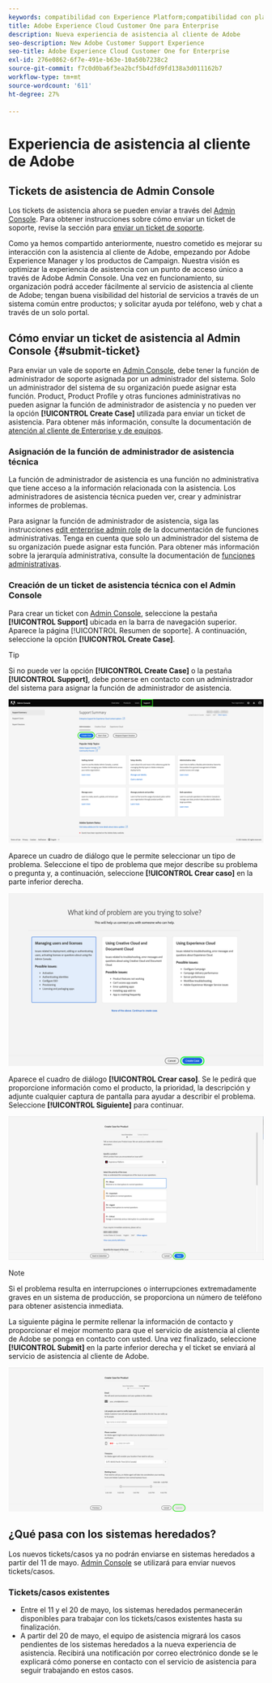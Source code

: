 ```yaml
---
keywords: compatibilidad con Experience Platform;compatibilidad con plataformas;compatibilidad con servicios inteligentes; asistencia al cliente; compatibilidad con attribution ai; soporte de rtcdp; enviar ticket de asistencia técnica;asistencia al cliente
title: Adobe Experience Cloud Customer One para Enterprise
description: Nueva experiencia de asistencia al cliente de Adobe
seo-description: New Adobe Customer Support Experience
seo-title: Adobe Experience Cloud Customer One for Enterprise
exl-id: 276e0862-6f7e-491e-b63e-10a50b7238c2
source-git-commit: f7c0d0ba6f3ea2bcf5b4dfd9fd138a3d011162b7
workflow-type: tm+mt
source-wordcount: '611'
ht-degree: 27%

---
```


# Experiencia de asistencia al cliente de Adobe

## Tickets de asistencia de Admin Console

Los tickets de asistencia ahora se pueden enviar a través del [Admin Console](https://adminconsole.adobe.com/). Para obtener instrucciones sobre cómo enviar un ticket de soporte, revise la sección para [enviar un ticket de soporte](#submit-ticket).

Como ya hemos compartido anteriormente, nuestro cometido es mejorar su interacción con la asistencia al cliente de Adobe, empezando por Adobe Experience Manager y los productos de Campaign. Nuestra visión es optimizar la experiencia de asistencia con un punto de acceso único a través de Adobe Admin Console. Una vez en funcionamiento, su organización podrá acceder fácilmente al servicio de asistencia al cliente de Adobe; tengan buena visibilidad del historial de servicios a través de un sistema común entre productos; y solicitar ayuda por teléfono, web y chat a través de un solo portal.

## Cómo enviar un ticket de asistencia al Admin Console {#submit-ticket}

Para enviar un vale de soporte en [Admin Console](https://adminconsole.adobe.com/), debe tener la función de administrador de soporte asignada por un administrador del sistema. Solo un administrador del sistema de su organización puede asignar esta función. Product, Product Profile y otras funciones administrativas no pueden asignar la función de administrador de asistencia y no pueden ver la opción **[!UICONTROL Create Case]** utilizada para enviar un ticket de asistencia. Para obtener más información, consulte la documentación de [atención al cliente de Enterprise y de equipos](https://helpx.adobe.com/es/enterprise/using/support-and-expert-services.html).

### Asignación de la función de administrador de asistencia técnica

La función de administrador de asistencia es una función no administrativa que tiene acceso a la información relacionada con la asistencia. Los administradores de asistencia técnica pueden ver, crear y administrar informes de problemas.

Para asignar la función de administrador de asistencia, siga las instrucciones [edit enterprise admin role](https://helpx.adobe.com/enterprise/using/admin-roles.html#add-admin-teams) de la documentación de funciones administrativas. Tenga en cuenta que solo un administrador del sistema de su organización puede asignar esta función. Para obtener más información sobre la jerarquía administrativa, consulte la documentación de [funciones administrativas](https://helpx.adobe.com/enterprise/admin-guide.html/enterprise/using/admin-roles.ug.html).

### Creación de un ticket de asistencia técnica con el Admin Console

Para crear un ticket con [Admin Console](https://adminconsole.adobe.com/), seleccione la pestaña **[!UICONTROL Support]** ubicada en la barra de navegación superior. Aparece la página [!UICONTROL Resumen de soporte]. A continuación, seleccione la opción **[!UICONTROL Create Case]**.

>[!TIP]
>
> Si no puede ver la opción **[!UICONTROL Create Case]** o la pestaña **[!UICONTROL Support]**, debe ponerse en contacto con un administrador del sistema para asignar la función de administrador de asistencia.

![Pestaña Asistencia al Admin Console](./assets/Support.png)

Aparece un cuadro de diálogo que le permite seleccionar un tipo de problema. Seleccione el tipo de problema que mejor describe su problema o pregunta y, a continuación, seleccione **[!UICONTROL Crear caso]** en la parte inferior derecha.

![Seleccionar problema](./assets/select-case-type.png)

Aparece el cuadro de diálogo **[!UICONTROL Crear caso]**. Se le pedirá que proporcione información como el producto, la prioridad, la descripción y adjunte cualquier captura de pantalla para ayudar a describir el problema. Seleccione **[!UICONTROL Siguiente]** para continuar.

![crear caso](./assets/create_case.png)

>[!NOTE]
>
> Si el problema resulta en interrupciones o interrupciones extremadamente graves en un sistema de producción, se proporciona un número de teléfono para obtener asistencia inmediata.

La siguiente página le permite rellenar la información de contacto y proporcionar el mejor momento para que el servicio de asistencia al cliente de Adobe se ponga en contacto con usted. Una vez finalizado, seleccione **[!UICONTROL Submit]** en la parte inferior derecha y el ticket se enviará al servicio de asistencia al cliente de Adobe.

![Enviar ticket](./assets/submit_case.png)

## ¿Qué pasa con los sistemas heredados?

Los nuevos tickets/casos ya no podrán enviarse en sistemas heredados a partir del 11 de mayo.  [Admin Console](https://adminconsole.adobe.com/) se utilizará para enviar nuevos tickets/casos.

### Tickets/casos existentes

* Entre el 11 y el 20 de mayo, los sistemas heredados permanecerán disponibles para trabajar con los tickets/casos existentes hasta su finalización.
* A partir del 20 de mayo, el equipo de asistencia migrará los casos pendientes de los sistemas heredados a la nueva experiencia de asistencia.  Recibirá una notificación por correo electrónico donde se le explicará cómo ponerse en contacto con el servicio de asistencia para seguir trabajando en estos casos.

